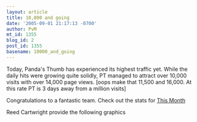 ```yaml
---
layout: article
title: 10,000 and going
date: '2005-09-01 21:17:13 -0700'
author: PvM
mt_id: 1355
blog_id: 2
post_id: 1355
basename: 10000_and_going
---
```

Today, Panda's Thumb has experienced its highest traffic yet. While the daily hits were growing quite solidly, PT managed to attract over 10,000 visits with over 14,000 page views. \[oops make that 11,500 and 16,000. At this rate PT is 3 days away from a million visits\] 

Congratulations to a fantastic team. Check out the stats for [This Month](http://www.sitemeter.com/default.asp?action=stats&amp;site=sm4pandasthumb&amp;report=35)

Reed Cartwright provide the following graphics

<img src="{{ site.baseurl }}/uploads/2005/pages-aug05.png" alt="" />

